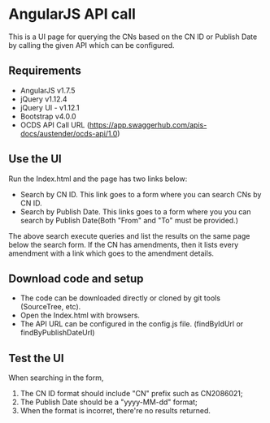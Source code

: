 # AngularJS API call
This is a UI page for querying the CNs based on the CN ID or Publish Date by calling the given API which can be configured.

## Requirements
 - AngularJS v1.7.5
 - jQuery v1.12.4
 - jQuery UI - v1.12.1 
 - Bootstrap v4.0.0
 - OCDS API Call URL (https://app.swaggerhub.com/apis-docs/austender/ocds-api/1.0)

## Use the UI
Run the Index.html and the page has two links below:
- Search by CN ID. This link goes to a form where you can search CNs by CN ID.
- Search by Publish Date. This links goes to a form where you you can search by Publish Date(Both "From" and "To" must be provided.)

The above search execute queries and list the results on the same page below the search form. If the CN has amendments, then it lists every amendment with a link which goes to the amendment details.

## Download code and setup
- The code can be downloaded directly or cloned by git tools (SourceTree, etc).
- Open the Index.html with browsers. 
- The API URL can be configured in the config.js file. (findByIdUrl or findByPublishDateUrl)

## Test the UI
When searching in the form, 
1. The CN ID format should include "CN" prefix such as CN2086021;
2. The Publish Date should be a "yyyy-MM-dd" format;
3. When the format is incorret, there're no results returned.
